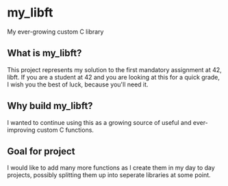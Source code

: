 
# my_libft
My ever-growing custom C library

## What is my_libft?
This project represents my solution to the first mandatory assignment at 42, libft. If you are a student at 42 and you are looking at this for a quick grade, I wish you the best of luck, because you'll need it.

## Why build my_libft?
I wanted to continue using this as a growing source of useful and ever-improving custom C functions.

## Goal for project
I would like to add many more functions as I create them in my day to day projects, possibly splitting them up into seperate libraries at some point.
